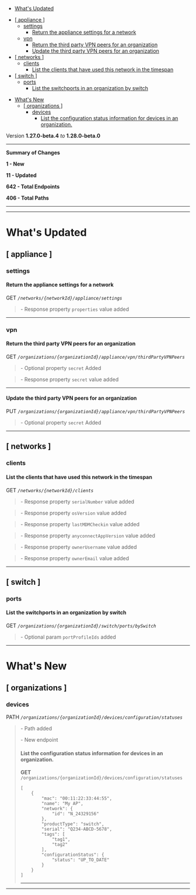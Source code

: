  - [What's Updated](#whats-updated)
  * [\[ appliance \]](#-appliance-)
    + [settings](#settings)
      - [Return the appliance settings for a network](#return-the-appliance-settings-for-a-network)
    + [vpn](#vpn)
      - [Return the third party VPN peers for an organization](#return-the-third-party-vpn-peers-for-an-organization)
      - [Update the third party VPN peers for an organization](#update-the-third-party-vpn-peers-for-an-organization)
  * [\[ networks \]](#-networks-)
    + [clients](#clients)
      - [List the clients that have used this network in the timespan](#list-the-clients-that-have-used-this-network-in-the-timespan)
  * [\[ switch \]](#-switch-)
    + [ports](#ports)
      - [List the switchports in an organization by switch](#list-the-switchports-in-an-organization-by-switch)
- [What's New](#whats-new)
  * [\[ organizations \]](#-organizations-)
    + [devices](#devices)
      - [List the configuration status information for devices in an organization.](#list-the-configuration-status-information-for-devices-in-an-organization)
 
Version **1.27.0-beta.4** _to_ **1.28.0-beta.0**

* * *

**Summary of Changes**

**1 - New**

**11 - Updated**

**642 - Total Endpoints**

**406 - Total Paths**

* * *

* * *

What's Updated
==============

\[ appliance \]
---------------

### settings

#### Return the appliance settings for a network

GET _`/networks/{networkId}/appliance/settings`_

> \- Response property `properties` value added

* * *

### vpn

#### Return the third party VPN peers for an organization

GET _`/organizations/{organizationId}/appliance/vpn/thirdPartyVPNPeers`_

> \- Optional property `secret` Added

> \- Response property `secret` value added

* * *

#### Update the third party VPN peers for an organization

PUT _`/organizations/{organizationId}/appliance/vpn/thirdPartyVPNPeers`_

> \- Optional property `secret` Added

* * *

\[ networks \]
--------------

### clients

#### List the clients that have used this network in the timespan

GET _`/networks/{networkId}/clients`_

> \- Response property `serialNumber` value added

> \- Response property `osVersion` value added

> \- Response property `lastMDMCheckin` value added

> \- Response property `anyconnectAppVersion` value added

> \- Response property `ownerUsername` value added

> \- Response property `ownerEmail` value added

* * *

\[ switch \]
------------

### ports

#### List the switchports in an organization by switch

GET _`/organizations/{organizationId}/switch/ports/bySwitch`_

> \- Optional param `portProfileIds` added

* * *

What's New
==========

\[ organizations \]
-------------------

### devices

PATH _`/organizations/{organizationId}/devices/configuration/statuses`_

> \- Path added  
>   
> \- New endpoint
> 
> #### List the configuration status information for devices in an organization.
> 
> **GET** `/organizations/{organizationId}/devices/configuration/statuses`  
> 
>     [
>         {
>             "mac": "00:11:22:33:44:55",
>             "name": "My AP",
>             "network": {
>                 "id": "N_24329156"
>             },
>             "productType": "switch",
>             "serial": "Q234-ABCD-5678",
>             "tags": [
>                 "tag1",
>                 "tag2"
>             ],
>             "configurationStatus": {
>                 "status": "UP_TO_DATE"
>             }
>         }
>     ]
> 
> * * *

* * *
